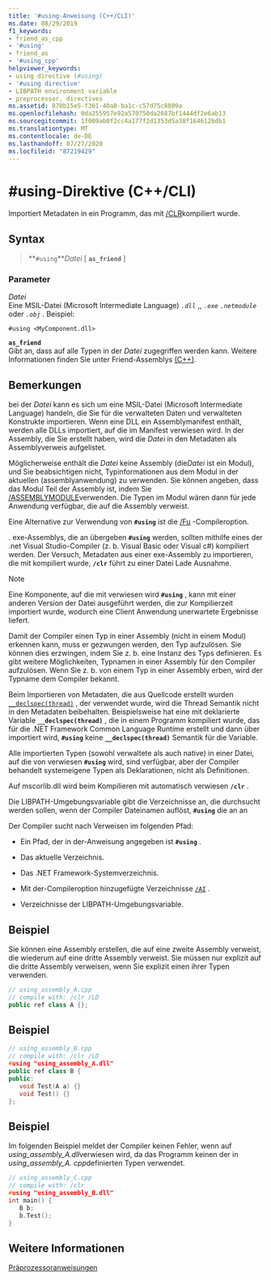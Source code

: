 ```yaml
---
title: '#using-Anweisung (C++/CLI)'
ms.date: 08/29/2019
f1_keywords:
- friend_as_cpp
- '#using'
- friend_as
- '#using_cpp'
helpviewer_keywords:
- using directive (#using)
- '#using directive'
- LIBPATH environment variable
- preprocessor, directives
ms.assetid: 870b15e5-f361-40a8-ba1c-c57d75c8809a
ms.openlocfilehash: 0da255957e92a570750da2687bf1444df2e6ab13
ms.sourcegitcommit: 1f009ab0f2cc4a177f2d1353d5a38f164612bdb1
ms.translationtype: MT
ms.contentlocale: de-DE
ms.lasthandoff: 07/27/2020
ms.locfileid: "87219429"
---
```

# <a name="using-directive-ccli"></a>#using-Direktive (C++/CLI)

Importiert Metadaten in ein Programm, das mit [/CLR](../build/reference/clr-common-language-runtime-compilation.md)kompiliert wurde.

## <a name="syntax"></a>Syntax

> **`#using`***Datei* [ **`as_friend`** ]

### <a name="parameters"></a>Parameter

*Datei*\
Eine MSIL-Datei (Microsoft Intermediate Language) *`.dll`* ,, *`.exe`* *`.netmodule`* oder *`.obj`* . Beispiel:

`#using <MyComponent.dll>`

**`as_friend`**\
Gibt an, dass auf alle Typen in der *Datei* zugegriffen werden kann. Weitere Informationen finden Sie unter Friend-Assemblys [(C++)](../dotnet/friend-assemblies-cpp.md).

## <a name="remarks"></a>Bemerkungen

bei der *Datei* kann es sich um eine MSIL-Datei (Microsoft Intermediate Language) handeln, die Sie für die verwalteten Daten und verwalteten Konstrukte importieren. Wenn eine DLL ein Assemblymanifest enthält, werden alle DLLs importiert, auf die im Manifest verwiesen wird. In der Assembly, die Sie erstellt haben, wird die *Datei* in den Metadaten als Assemblyverweis aufgelistet.

Möglicherweise enthält die *Datei* keine Assembly (die*Datei* ist ein Modul), und Sie beabsichtigen nicht, Typinformationen aus dem Modul in der aktuellen (assemblyanwendung) zu verwenden. Sie können angeben, dass das Modul Teil der Assembly ist, indem Sie [/ASSEMBLYMODULE](../build/reference/assemblymodule-add-a-msil-module-to-the-assembly.md)verwenden. Die Typen im Modul wären dann für jede Anwendung verfügbar, die auf die Assembly verweist.

Eine Alternative zur Verwendung von **`#using`** ist die [/Fu](../build/reference/fu-name-forced-hash-using-file.md) -Compileroption.

. exe-Assemblys, die an übergeben **`#using`** werden, sollten mithilfe eines der .net Visual Studio-Compiler (z. b. Visual Basic oder Visual c#) kompiliert werden.  Der Versuch, Metadaten aus einer exe-Assembly zu importieren, die mit kompiliert wurde, **`/clr`** führt zu einer Datei Lade Ausnahme.

> [!NOTE]
> Eine Komponente, auf die mit verwiesen wird **`#using`** , kann mit einer anderen Version der Datei ausgeführt werden, die zur Kompilierzeit importiert wurde, wodurch eine Client Anwendung unerwartete Ergebnisse liefert.

Damit der Compiler einen Typ in einer Assembly (nicht in einem Modul) erkennen kann, muss er gezwungen werden, den Typ aufzulösen. Sie können dies erzwingen, indem Sie z. b. eine Instanz des Typs definieren. Es gibt weitere Möglichkeiten, Typnamen in einer Assembly für den Compiler aufzulösen. Wenn Sie z. b. von einem Typ in einer Assembly erben, wird der Typname dem Compiler bekannt.

Beim Importieren von Metadaten, die aus Quellcode erstellt wurden [`__declspec(thread)`](../cpp/thread.md) , der verwendet wurde, wird die Thread Semantik nicht in den Metadaten beibehalten. Beispielsweise hat eine mit deklarierte Variable **`__declspec(thread)`** , die in einem Programm kompiliert wurde, das für die .NET Framework Common Language Runtime erstellt und dann über importiert wird, **`#using`** keine **`__declspec(thread)`** Semantik für die Variable.

Alle importierten Typen (sowohl verwaltete als auch native) in einer Datei, auf die von verwiesen **`#using`** wird, sind verfügbar, aber der Compiler behandelt systemeigene Typen als Deklarationen, nicht als Definitionen.

Auf mscorlib.dll wird beim Kompilieren mit automatisch verwiesen **`/clr`** .

Die LIBPATH-Umgebungsvariable gibt die Verzeichnisse an, die durchsucht werden sollen, wenn der Compiler Dateinamen auflöst, **`#using`** die an an

Der Compiler sucht nach Verweisen im folgenden Pfad:

- Ein Pfad, der in der-Anweisung angegeben ist **`#using`** .

- Das aktuelle Verzeichnis.

- Das .NET Framework-Systemverzeichnis.

- Mit der-Compileroption hinzugefügte Verzeichnisse [`/AI`](../build/reference/ai-specify-metadata-directories.md) .

- Verzeichnisse der LIBPATH-Umgebungsvariable.

## <a name="example"></a>Beispiel

Sie können eine Assembly erstellen, die auf eine zweite Assembly verweist, die wiederum auf eine dritte Assembly verweist. Sie müssen nur explizit auf die dritte Assembly verweisen, wenn Sie explizit einen ihrer Typen verwenden.

```cpp
// using_assembly_A.cpp
// compile with: /clr /LD
public ref class A {};
```

## <a name="example"></a>Beispiel

```cpp
// using_assembly_B.cpp
// compile with: /clr /LD
#using "using_assembly_A.dll"
public ref class B {
public:
   void Test(A a) {}
   void Test() {}
};
```

## <a name="example"></a>Beispiel

Im folgenden Beispiel meldet der Compiler keinen Fehler, wenn auf *using_assembly_A.dll*verwiesen wird, da das Programm keinen der in *using_assembly_A. cpp*definierten Typen verwendet.

```cpp
// using_assembly_C.cpp
// compile with: /clr
#using "using_assembly_B.dll"
int main() {
   B b;
   b.Test();
}
```

## <a name="see-also"></a>Weitere Informationen

[Präprozessoranweisungen](../preprocessor/preprocessor-directives.md)
